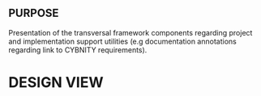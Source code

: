 ## PURPOSE
Presentation of the transversal framework components regarding project and implementation support utilities (e.g documentation annotations regarding link to CYBNITY requirements).

# DESIGN VIEW
